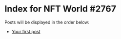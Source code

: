 # Index for NFT World #2767
Posts will be displayed in the order below:

- [Your first post](./001-first.md)

